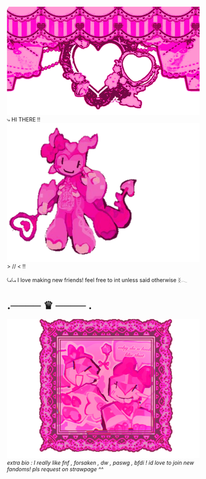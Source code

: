 ![image alt](https://github.com/Americxne-101/Americxne-101/blob/e2ffa8ae9dbb247d2653b2a7d650b1141af4c289/Untitled471_20251027143512.png)
 ⤷ HI THERE !! ![image alt](https://github.com/Americxne-101/Americxne-101/blob/e2ffa8ae9dbb247d2653b2a7d650b1141af4c289/Untitled470_20251027143129.png) > // < !!

⤿⤿  I love making new friends! feel free to int unless said otherwise ᛝ𓂃


# .──── ♛ ──── .
![image alt](https://github.com/Americxne-101/Americxne-101/blob/e2ffa8ae9dbb247d2653b2a7d650b1141af4c289/Untitled470_20251027143026.png)
 *extra bio : I really like fnf , forsaken , dw , paswg , bfdi ! id love to join new fandoms! pls request on strawpage ^^*
